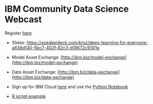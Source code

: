 # IBM Community Data Science Webcast

Register [here](https://event.on24.com/eventRegistration/EventLobbyServlet?target=reg20.jsp&referrer=https://wcc.on24.com/webcast/webcasts&eventid=2189619&sessionid=1&key=43772B5161DA04B2B61E9A6C439279D7&regTag=&sourcepage=register)

- Slides: https://speakerdeck.com/kroz/deep-learning-for-everyone-a638d140-5bc7-402f-82c3-d18672c9301e

- Model Asset Exchange: [http://ibm.biz/model-exchange](http://ibm.biz/model-exchange)

- Data Asset Exchange: [http://ibm.biz/data-exchange](http://ibm.biz/data-exchange)

- Sign up for IBM Cloud [here](http://ibm.biz/max-cloud) and use the [Python Notebook](http://ibm.biz/max-notebook)

- [R script example](https://github.com/CODAIT/presentations/blob/master/talks/2019-11-08_Rday-Medellin/object_detector.R)
